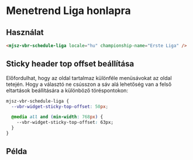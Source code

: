 # Menetrend Liga honlapra

## Használat

```html
<mjsz-vbr-schedule-liga locale="hu" championship-name="Erste Liga" />
```

## Sticky header top offset beállítása

Előfordulhat, hogy az oldal tartalmaz különféle menüsávokat az oldal tetején. Hogy a választó ne csússzon a sáv alá lehetőség van a felső eltartások beállítására a különböző töréspontokon:

```css
mjsz-vbr-schedule-liga {
  --vbr-widget-sticky-top-offset: 50px;

  @media all and (min-width: 768px) {
    --vbr-widget-sticky-top-offset: 63px;
  }
}
```

## Példa

<ClientOnly>
  <mjsz-vbr-schedule-liga
    locale="hu"
    championship-name="Erste Liga"
  />
</ClientOnly>
